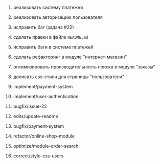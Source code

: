 1. реализовать систему платежей
2. реализовать авторизацию пользователя
3. исправить баг (задача #22)
4. сделать правки в файле `README.md`
5. исправить баги в системе платежей
6. сделать рефакторинг в модуле "интернет-магазин"
7. оптимизировать производительность поиска в модуле "заказы"
8. дописать сss-стили для страницы "пользователи"


1. implement/payment-system
2. implement/user-authentication
3. bugfix/issue-22
4. edits/update-readme
5. bugfix/payment-system
6. refactor/online-shop-module
7. optimize/module-order-search
8. correct/style-css-users

   
  
   
   
   
   
   